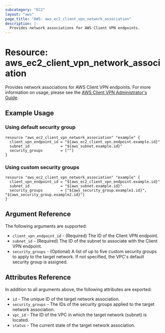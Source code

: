 ```yaml
---
subcategory: "EC2"
layout: "aws"
page_title: "AWS: aws_ec2_client_vpn_network_association"
description: |-
  Provides network associations for AWS Client VPN endpoints.
---
```


# Resource: aws_ec2_client_vpn_network_association

Provides network associations for AWS Client VPN endpoints. For more information on usage, please see the 
[AWS Client VPN Administrator's Guide](https://docs.aws.amazon.com/vpn/latest/clientvpn-admin/what-is.html).

## Example Usage

### Using default security group

```hcl
resource "aws_ec2_client_vpn_network_association" "example" {
  client_vpn_endpoint_id = "${aws_ec2_client_vpn_endpoint.example.id}"
  subnet_id              = "${aws_subnet.example.id}"
  security_groups        = [""]
}
```

### Using custom security groups

```hcl
resource "aws_ec2_client_vpn_network_association" "example" {
  client_vpn_endpoint_id = "${aws_ec2_client_vpn_endpoint.example.id}"
  subnet_id              = "${aws_subnet.example.id}"
  security_groups        = ["${aws_security_group.example1.id}", "${aws_security_group.example2.id}"]
}
```

## Argument Reference

The following arguments are supported:

* `client_vpn_endpoint_id` - (Required) The ID of the Client VPN endpoint.
* `subnet_id` - (Required) The ID of the subnet to associate with the Client VPN endpoint.
* `security_groups` - (Optional) A list of up to five custom security groups to apply to the target network. If not specified, the VPC's default security group is assigned.

## Attributes Reference

In addition to all arguments above, the following attributes are exported:

* `id` - The unique ID of the target network association.
* `security_groups` - The IDs of the security groups applied to the target network association.
* `vpc_id` - The ID of the VPC in which the target network (subnet) is located.
* `status` - The current state of the target network association.
